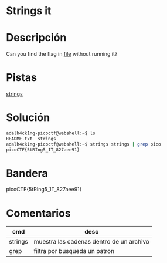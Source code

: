 # Strings it

# Descripción
Can you find the flag in [file](https://jupiter.challenges.picoctf.org/static/5bd86036f013ac3b9c958499adf3e2e2/strings) without running it?
# Pistas
[strings](https://linux.die.net/man/1/strings)
# Solución

```bash
adalh4ck1ng-picoctf@webshell:~$ ls
README.txt  strings
adalh4ck1ng-picoctf@webshell:~$ strings strings | grep pico
picoCTF{5tRIng5_1T_827aee91}
```

# Bandera
picoCTF{5tRIng5_1T_827aee91}
# Comentarios
|cmd| desc|
|-----|------|
|strings| muestra las cadenas dentro de un archivo|
|grep| filtra por busqueda un patron|
